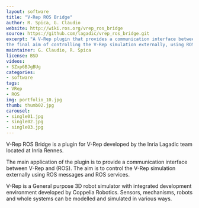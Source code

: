 ```yaml
---
layout: software
title: "V-Rep ROS Bridge"
author: R. Spica, G. Claudio
website: http://wiki.ros.org/vrep_ros_bridge
source: https://github.com/lagadic/vrep_ros_bridge.git
excerpt: "A V-Rep plugin that provides a communication interface between V-Rep and (ROS) with 
the final aim of controlling the V-Rep simulation externally, using ROS messages and ROS services."
maintainer: G. Claudio, R. Spica 
license: BSD
videos: 
- SZxp6BJgBUg
categories:
- software
tags:
- VRep
- ROS
img: portfolio_10.jpg
thumb: thumb02.jpg
carousel:
- single01.jpg
- single02.jpg
- single03.jpg
---
```


V-Rep ROS Bridge is a plugin for V-Rep developed by the Inria Lagadic team located at Inria Rennes.

The main application of the plugin is to provide a communication interface between V-Rep and (ROS). 
The aim is to control the V-Rep simulation externally using ROS messages and ROS services.

V-Rep is a General purpose 3D robot simulator with integrated development environment developed by 
Coppelia Robotics. Sensors, mechanisms, robots and whole systems can be modelled and simulated in various ways.

